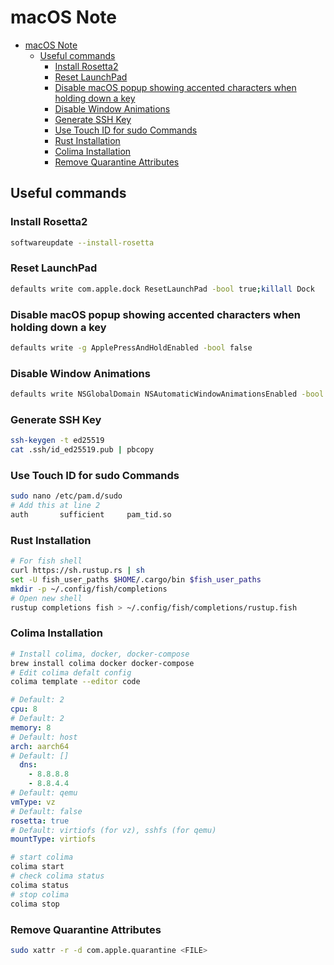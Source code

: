 # macOS Note

- [macOS Note](#macos-note)
  - [Useful commands](#useful-commands)
    - [Install Rosetta2](#install-rosetta2)
    - [Reset LaunchPad](#reset-launchpad)
    - [Disable macOS popup showing accented characters when holding down a key](#disable-macos-popup-showing-accented-characters-when-holding-down-a-key)
    - [Disable Window Animations](#disable-window-animations)
    - [Generate SSH Key](#generate-ssh-key)
    - [Use Touch ID for sudo Commands](#use-touch-id-for-sudo-commands)
    - [Rust Installation](#rust-installation)
    - [Colima Installation](#colima-installation)
    - [Remove Quarantine Attributes](#remove-quarantine-attributes)

## Useful commands

### Install Rosetta2

```sh
softwareupdate --install-rosetta
```

### Reset LaunchPad

```sh
defaults write com.apple.dock ResetLaunchPad -bool true;killall Dock
```

### Disable macOS popup showing accented characters when holding down a key

```sh
defaults write -g ApplePressAndHoldEnabled -bool false
```

### Disable Window Animations

```sh
defaults write NSGlobalDomain NSAutomaticWindowAnimationsEnabled -bool NO
```

### Generate SSH Key

```sh
ssh-keygen -t ed25519
cat .ssh/id_ed25519.pub | pbcopy
```

### Use Touch ID for sudo Commands

```sh
sudo nano /etc/pam.d/sudo
# Add this at line 2
auth       sufficient     pam_tid.so
```

### Rust Installation

```sh
# For fish shell
curl https://sh.rustup.rs | sh
set -U fish_user_paths $HOME/.cargo/bin $fish_user_paths
mkdir -p ~/.config/fish/completions
# Open new shell
rustup completions fish > ~/.config/fish/completions/rustup.fish
```

### Colima Installation

```sh
# Install colima, docker, docker-compose
brew install colima docker docker-compose
# Edit colima defalt config
colima template --editor code
```

```yaml
# Default: 2
cpu: 8
# Default: 2
memory: 8
# Default: host
arch: aarch64
# Default: []
  dns:
    - 8.8.8.8
    - 8.8.4.4
# Default: qemu
vmType: vz
# Default: false
rosetta: true
# Default: virtiofs (for vz), sshfs (for qemu)
mountType: virtiofs
```

```sh
# start colima
colima start
# check colima status
colima status
# stop colima
colima stop
```

### Remove Quarantine Attributes

```bash
sudo xattr -r -d com.apple.quarantine <FILE>
```
